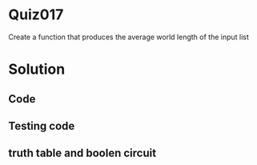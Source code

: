 # Quiz017

 Create a function that produces the average world length of the input list

# Solution
## Code
## Testing code 
## truth table and boolen circuit








